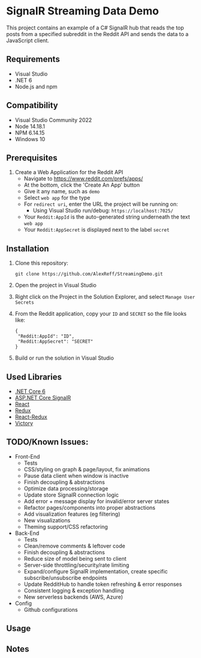 # SignalR Streaming Data Demo

This project contains an example of a C# SignalR hub that reads the top posts from a specified subreddit in the Reddit API and sends the data to a JavaScript client.

## Requirements

- Visual Studio
- .NET 6
- Node.js and npm

## Compatibility

- Visual Studio Community 2022
- Node 14.18.1
- NPM 6.14.15
- Windows 10

## Prerequisites

1. Create a Web Application for the Reddit API
    - Navigate to https://www.reddit.com/prefs/apps/
    - At the bottom, click the 'Create An App' button
    - Give it any name, such as `demo`
    - Select `web app` for the type
    - For `redirect uri`, enter the URL the project will be running on:
      - Using Visual Studio run/debug: `https://localhost:7025/`
    - Your `Reddit:AppId` is the auto-generated string underneath the text `web app`
    - Your `Reddit:AppSecret` is displayed next to the label `secret`

## Installation

1. Clone this repository:

   ```
   git clone https://github.com/AlexReff/StreamingDemo.git
   ```

2. Open the project in Visual Studio

3. Right click on the Project in the Solution Explorer, and select `Manage User Secrets`

4. From the Reddit application, copy your `ID` and `SECRET` so the file looks like:

   ```
   {
    "Reddit:AppId": "ID",
    "Reddit:AppSecret": "SECRET"
   }
   ```

5. Build or run the solution in Visual Studio

## Used Libraries

- [.NET Core 6](https://github.com/dotnet/core)
- [ASP.NET Core SignalR](https://github.com/dotnet/aspnetcore/tree/main/src/SignalR)
- [React](https://github.com/facebook/react)
- [Redux](https://github.com/reduxjs/redux)
- [React-Redux](https://github.com/reduxjs/react-redux)
- [Victory](https://github.com/FormidableLabs/victory)

## TODO/Known Issues:

- Front-End
    - Tests
    - CSS/styling on graph & page/layout, fix animations
    - Pause data client when window is inactive
    - Finish decoupling & abstractions
    - Optimize data processing/storage
    - Update store SignalR connection logic
    - Add error + message display for invalid/error server states
    - Refactor pages/components into proper abstractions
    - Add visualization features (eg filtering)
    - New visualizations
    - Theming support/CSS refactoring
- Back-End
    - Tests
    - Clean/remove comments & leftover code
    - Finish decoupling & abstractions
    - Reduce size of model being sent to client
    - Server-side throttling/security/rate limiting
    - Expand/configure SignalR implementation, create specific subscribe/unsubscribe endpoints
    - Update RedditHub to handle token refreshing & error responses
    - Consistent logging & exception handling
    - New serverless backends (AWS, Azure)
- Config
    - Github configurations

## Usage

## Notes

